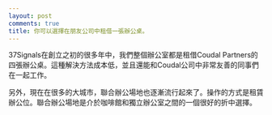 ```yaml
---
layout: post
comments: true
title: 你可以選擇在朋友公司中租借一張辦公桌。
---
```




37Signals在創立之初的很多年中，我們整個辦公室都是租借Coudal Partners的四張辦公桌。這種解決方法成本低，並且還能和Coudal公司中非常友善的同事們在一起工作。



另外，現在在很多的大城市，聯合辦公場地也逐漸流行起來了。操作的方式是租賃辦公位。聯合辦公場地是介於咖啡館和獨立辦公室之間的一個很好的折中選擇。

